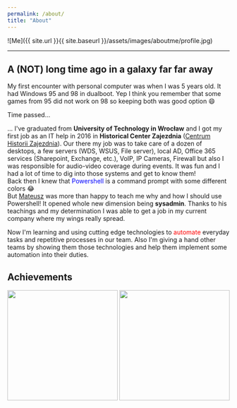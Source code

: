 ```yaml
---
permalink: /about/
title: "About"
---
```


![Me]({{ site.url }}{{ site.baseurl }}/assets/images/aboutme/profile.jpg)

---

## A (NOT) long time ago in a galaxy far far away

My first encounter with personal computer was when I was 5 years old. It had Windows 95 and 98 in dualboot. Yep I think you remember that some games from 95 did not work on 98 so keeping both was good option 😄

Time passed... 

... I've graduated from **University of Technology in Wrocław** and I got my first job as an IT help in 2016 in **Historical Center Zajezdnia** ([Centrum Historii Zajezdnia](https://www.zajezdnia.org)). Our there my job was to take care of a dozen of desktops, a few servers (WDS, WSUS, File server), local AD, Office 365 services (Sharepoint, Exchange, etc.), VoIP, IP Cameras, Firewall but also I was responsible for audio-video coverage during events. It was fun and I had a lot of time to dig into those systems and get to know them! <br>Back then I knew that <span style="color:blue">Powershell</span> is a command prompt with some different colors 😂<br>
But [Mateusz](https://www.mczerniawski.pl) was more than happy to teach me why and how I should use Powershell! It opened whole new dimension being **sysadmin**. Thanks to his teachings and my determination I was able to get a job in my current company where my wings really spread.

Now I'm learning and using cutting edge technologies to <span style="color:red">automate</span> everyday tasks and repetitive processes in our team. Also I'm giving a hand other teams by showing them those technologies and help them implement some automation into their duties.

## Achievements

<img src="{{ site.url }}{{ site.baseurl }}/assets/images/aboutme/microsoft365-fundamentals-600x600.png" width="250" height="250">
<img src="{{ site.url }}{{ site.baseurl }}/assets/images/aboutme/Exam-OEM-Manufacturing.png" width="250" height="250">